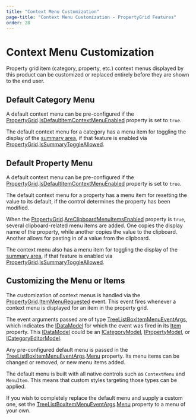 ```yaml
---
title: "Context Menu Customization"
page-title: "Context Menu Customization - PropertyGrid Features"
order: 28
---
```

# Context Menu Customization

Property grid item (category, property, etc.) context menus displayed by this product can be customized or replaced entirely before they are shown to the end user.

## Default Category Menu

A default context menu can be pre-configured if the [PropertyGrid](xref:ActiproSoftware.Windows.Controls.Grids.PropertyGrid).[IsDefaultItemContextMenuEnabled](xref:ActiproSoftware.Windows.Controls.Grids.PropertyGrid.IsDefaultItemContextMenuEnabled) property is set to `true`.

The default context menu for a category has a menu item for toggling the display of the [summary area](summary-area.md), if that feature is enabled via [PropertyGrid](xref:ActiproSoftware.Windows.Controls.Grids.PropertyGrid).[IsSummaryToggleAllowed](xref:ActiproSoftware.Windows.Controls.Grids.PropertyGrid.IsSummaryToggleAllowed).

## Default Property Menu

A default context menu can be pre-configured if the [PropertyGrid](xref:ActiproSoftware.Windows.Controls.Grids.PropertyGrid).[IsDefaultItemContextMenuEnabled](xref:ActiproSoftware.Windows.Controls.Grids.PropertyGrid.IsDefaultItemContextMenuEnabled) property is set to `true`.

The default context menu for a property has a menu item for resetting the value to its default, if the control determines the property has been modified.

When the [PropertyGrid](xref:ActiproSoftware.Windows.Controls.Grids.PropertyGrid).[AreClipboardMenuItemsEnabled](xref:ActiproSoftware.Windows.Controls.Grids.PropertyGrid.AreClipboardMenuItemsEnabled) property is `true`, several clipboard-related menu items are added.  One copies the display name of the property, while another copies the value to the clipboard.  Another allows for pasting in of a value from the clipboard.

The context menu also has a menu item for toggling the display of the [summary area](summary-area.md), if that feature is enabled via [PropertyGrid](xref:ActiproSoftware.Windows.Controls.Grids.PropertyGrid).[IsSummaryToggleAllowed](xref:ActiproSoftware.Windows.Controls.Grids.PropertyGrid.IsSummaryToggleAllowed).

## Customizing the Menu or Items

The customization of context menus is handled via the [PropertyGrid](xref:ActiproSoftware.Windows.Controls.Grids.PropertyGrid).[ItemMenuRequested](xref:ActiproSoftware.Windows.Controls.Grids.TreeListBox.ItemMenuRequested) event.  This event fires whenever a context menu is displayed for an item in the property grid.

The event arguments passed are of type [TreeListBoxItemMenuEventArgs](xref:ActiproSoftware.Windows.Controls.Grids.TreeListBoxItemMenuEventArgs), which indicates the [IDataModel](xref:ActiproSoftware.Windows.Controls.Grids.PropertyData.IDataModel) for which the event was fired in its [Item](xref:ActiproSoftware.Windows.Controls.Grids.TreeListBoxItemEventArgs.Item) property.  This [IDataModel](xref:ActiproSoftware.Windows.Controls.Grids.PropertyData.IDataModel) could be an [ICategoryModel](xref:ActiproSoftware.Windows.Controls.Grids.PropertyData.ICategoryModel), [IPropertyModel](xref:ActiproSoftware.Windows.Controls.Grids.PropertyData.IPropertyModel), or [ICategoryEditorModel](xref:ActiproSoftware.Windows.Controls.Grids.PropertyData.ICategoryEditorModel).

Any pre-configured default menu is passed in the [TreeListBoxItemMenuEventArgs](xref:ActiproSoftware.Windows.Controls.Grids.TreeListBoxItemMenuEventArgs).[Menu](xref:ActiproSoftware.Windows.Controls.Grids.TreeListBoxItemMenuEventArgs.Menu) property.  Its menu items can be changed or removed, or new menu items added.

The default menu is built with all native controls such as `ContextMenu` and `MenuItem`.  This means that custom styles targeting those types can be applied.

If you wish to completely replace the default menu and supply a custom one, set the [TreeListBoxItemMenuEventArgs](xref:ActiproSoftware.Windows.Controls.Grids.TreeListBoxItemMenuEventArgs).[Menu](xref:ActiproSoftware.Windows.Controls.Grids.TreeListBoxItemMenuEventArgs.Menu) property to a menu of your own.
